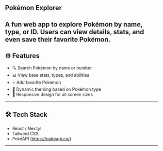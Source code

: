 ## Pokémon Explorer
A fun web app to explore Pokémon by name, type, or ID. Users can view details, stats, and even save their favorite Pokémon.
---
## ⚙️ Features
- 🔍 Search Pokémon by name or number
- 📊 View base stats, types, and abilities
- ⭐ Add favorite Pokémon
- 🎨 Dynamic theming based on Pokémon type
- 🔄 Responsive design for all screen sizes
---
## 🛠️ Tech Stack
- React / Next.js
- Tailwind CSS
- PokéAPI (https://pokeapi.co/)
---
